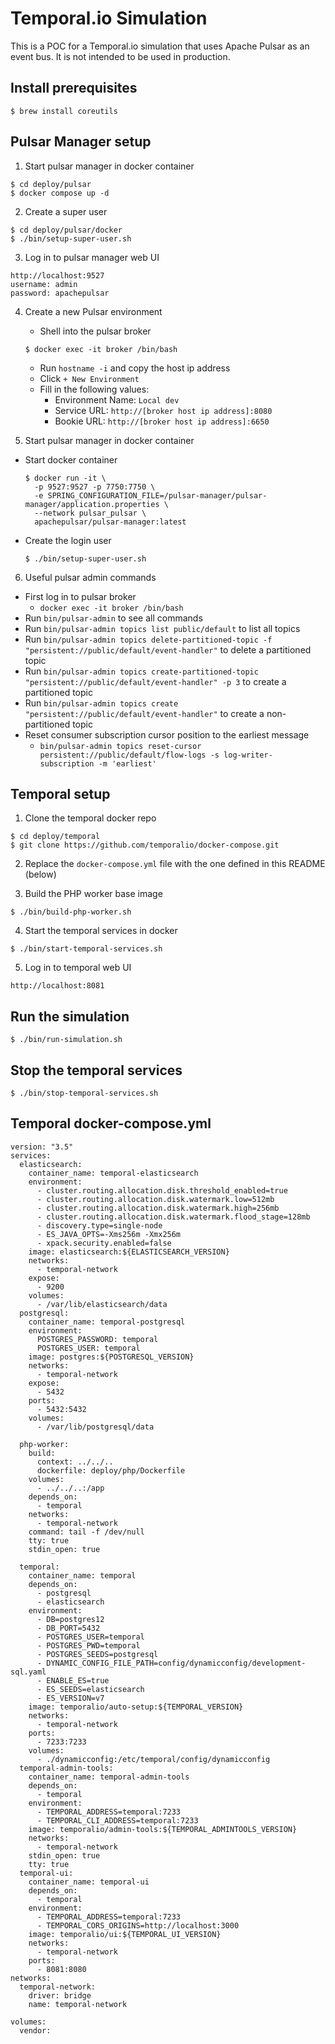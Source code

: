 # Temporal.io Simulation

This is a POC for a Temporal.io simulation that uses Apache Pulsar as an event bus. It is not intended to be used in production.

## Install prerequisites

```
$ brew install coreutils
```

## Pulsar Manager setup

1. Start pulsar manager in docker container

```
$ cd deploy/pulsar
$ docker compose up -d
```

2. Create a super user

```
$ cd deploy/pulsar/docker
$ ./bin/setup-super-user.sh
```

3. Log in to pulsar manager web UI

```
http://localhost:9527
username: admin
password: apachepulsar
```

4. Create a new Pulsar environment
    - Shell into the pulsar broker
    ```
    $ docker exec -it broker /bin/bash
    ``` 
    - Run `hostname -i` and copy the host ip address
    - Click `+ New Environment`
    - Fill in the following values:
        - Environment Name: `Local dev`
        - Service URL: `http://[broker host ip address]:8080`
        - Bookie URL: `http://[broker host ip address]:6650`

5. Start pulsar manager in docker container

  - Start docker container
    ```
    $ docker run -it \
      -p 9527:9527 -p 7750:7750 \
      -e SPRING_CONFIGURATION_FILE=/pulsar-manager/pulsar-manager/application.properties \
      --network pulsar_pulsar \
      apachepulsar/pulsar-manager:latest
    ```
  - Create the login user
    ```
    $ ./bin/setup-super-user.sh
    ```

6. Useful pulsar admin commands

  - First log in to pulsar broker
    - `docker exec -it broker /bin/bash`
  - Run `bin/pulsar-admin` to see all commands
  - Run `bin/pulsar-admin topics list public/default` to list all topics
  - Run `bin/pulsar-admin topics delete-partitioned-topic -f "persistent://public/default/event-handler"` to delete a partitioned topic
  - Run `bin/pulsar-admin topics create-partitioned-topic "persistent://public/default/event-handler" -p 3` to create a partitioned topic
  - Run `bin/pulsar-admin topics create "persistent://public/default/event-handler"` to create a non-partitioned topic
  - Reset consumer subscription cursor position to the earliest message
    - `bin/pulsar-admin topics reset-cursor persistent://public/default/flow-logs -s log-writer-subscription -m 'earliest'`
  
## Temporal setup

1. Clone the temporal docker repo

```
$ cd deploy/temporal
$ git clone https://github.com/temporalio/docker-compose.git
```

2. Replace the `docker-compose.yml` file with the one defined in this README (below)

3. Build the PHP worker base image

```
$ ./bin/build-php-worker.sh
```

4. Start the temporal services in docker

```
$ ./bin/start-temporal-services.sh
```

5. Log in to temporal web UI

```
http://localhost:8081
```

## Run the simulation

```
$ ./bin/run-simulation.sh
```

## Stop the temporal services

```
$ ./bin/stop-temporal-services.sh
```


## Temporal docker-compose.yml

```
version: "3.5"
services:
  elasticsearch:
    container_name: temporal-elasticsearch
    environment:
      - cluster.routing.allocation.disk.threshold_enabled=true
      - cluster.routing.allocation.disk.watermark.low=512mb
      - cluster.routing.allocation.disk.watermark.high=256mb
      - cluster.routing.allocation.disk.watermark.flood_stage=128mb
      - discovery.type=single-node
      - ES_JAVA_OPTS=-Xms256m -Xmx256m
      - xpack.security.enabled=false
    image: elasticsearch:${ELASTICSEARCH_VERSION}
    networks:
      - temporal-network
    expose:
      - 9200
    volumes:
      - /var/lib/elasticsearch/data
  postgresql:
    container_name: temporal-postgresql
    environment:
      POSTGRES_PASSWORD: temporal
      POSTGRES_USER: temporal
    image: postgres:${POSTGRESQL_VERSION}
    networks:
      - temporal-network
    expose:
      - 5432
    ports:
      - 5432:5432
    volumes:
      - /var/lib/postgresql/data

  php-worker:
    build:
      context: ../../..
      dockerfile: deploy/php/Dockerfile
    volumes:
      - ../../..:/app
    depends_on:
      - temporal
    networks:
      - temporal-network
    command: tail -f /dev/null
    tty: true
    stdin_open: true

  temporal:
    container_name: temporal
    depends_on:
      - postgresql
      - elasticsearch
    environment:
      - DB=postgres12
      - DB_PORT=5432
      - POSTGRES_USER=temporal
      - POSTGRES_PWD=temporal
      - POSTGRES_SEEDS=postgresql
      - DYNAMIC_CONFIG_FILE_PATH=config/dynamicconfig/development-sql.yaml
      - ENABLE_ES=true
      - ES_SEEDS=elasticsearch
      - ES_VERSION=v7
    image: temporalio/auto-setup:${TEMPORAL_VERSION}
    networks:
      - temporal-network
    ports:
      - 7233:7233
    volumes:
      - ./dynamicconfig:/etc/temporal/config/dynamicconfig
  temporal-admin-tools:
    container_name: temporal-admin-tools
    depends_on:
      - temporal
    environment:
      - TEMPORAL_ADDRESS=temporal:7233
      - TEMPORAL_CLI_ADDRESS=temporal:7233
    image: temporalio/admin-tools:${TEMPORAL_ADMINTOOLS_VERSION}
    networks:
      - temporal-network
    stdin_open: true
    tty: true
  temporal-ui:
    container_name: temporal-ui
    depends_on:
      - temporal
    environment:
      - TEMPORAL_ADDRESS=temporal:7233
      - TEMPORAL_CORS_ORIGINS=http://localhost:3000
    image: temporalio/ui:${TEMPORAL_UI_VERSION}
    networks:
      - temporal-network
    ports:
      - 8081:8080
networks:
  temporal-network:
    driver: bridge
    name: temporal-network

volumes:
  vendor:
```